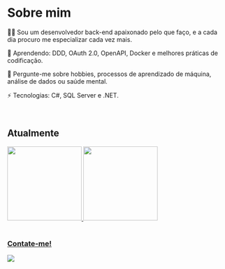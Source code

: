 # Sobre mim

👨‍💻 Sou um desenvolvedor back-end apaixonado pelo que faço, e a cada dia procuro me especializar cada vez mais.

🌱 Aprendendo: DDD, OAuth 2.0, OpenAPI, Docker e melhores práticas de codificação.

💬 Pergunte-me sobre hobbies, processos de aprendizado de máquina, análise de dados ou saúde mental.

⚡ Tecnologias: C#, SQL Server e .NET.

</br>

## Atualmente
<div>
    <a href="https://github.com/pedrovitorrs">
    <img height="170em" src="https://github-readme-stats.vercel.app/api?username=pedrovitorrs&show_icons=true&theme=tokyonight&include_all_commits=true&count_private=true"/>
    <img height="170em" src="https://github-readme-stats.vercel.app/api/top-langs/?username=pedrovitorrs&layout=compact&langs_count=16&theme=tokyonight">
</div>
</br>

### Contate-me!
 <p align="left">
  <a href="https://www.linkedin.com/in/pedro-vitor-09663919a" target="_blank" alt="LinkedIn"><img src="https://img.shields.io/badge/-LinkedIn-blue?style=flat-square&logo=Linkedin&logoColor=white&link=https://www.linkedin.com/in/pedro-vitor-09663919a"></a>   
  </p>
</p>
</p>
</br>
